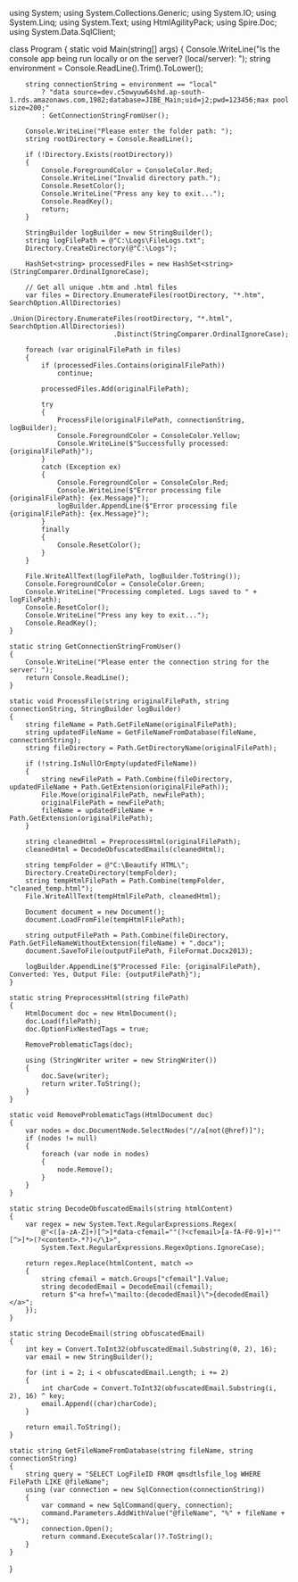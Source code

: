 using System;
using System.Collections.Generic;
using System.IO;
using System.Linq;
using System.Text;
using HtmlAgilityPack;
using Spire.Doc;
using System.Data.SqlClient;

class Program
{
    static void Main(string[] args)
    {
        Console.WriteLine("Is the console app being run locally or on the server? (local/server): ");
        string environment = Console.ReadLine().Trim().ToLower();

        string connectionString = environment == "local"
            ? "data source=dev.c5owyuw64shd.ap-south-1.rds.amazonaws.com,1982;database=JIBE_Main;uid=j2;pwd=123456;max pool size=200;"
            : GetConnectionStringFromUser();

        Console.WriteLine("Please enter the folder path: ");
        string rootDirectory = Console.ReadLine();

        if (!Directory.Exists(rootDirectory))
        {
            Console.ForegroundColor = ConsoleColor.Red;
            Console.WriteLine("Invalid directory path.");
            Console.ResetColor();
            Console.WriteLine("Press any key to exit...");
            Console.ReadKey();
            return;
        }

        StringBuilder logBuilder = new StringBuilder();
        string logFilePath = @"C:\Logs\FileLogs.txt";
        Directory.CreateDirectory(@"C:\Logs");

        HashSet<string> processedFiles = new HashSet<string>(StringComparer.OrdinalIgnoreCase);

        // Get all unique .htm and .html files
        var files = Directory.EnumerateFiles(rootDirectory, "*.htm", SearchOption.AllDirectories)
                              .Union(Directory.EnumerateFiles(rootDirectory, "*.html", SearchOption.AllDirectories))
                              .Distinct(StringComparer.OrdinalIgnoreCase);

        foreach (var originalFilePath in files)
        {
            if (processedFiles.Contains(originalFilePath))
                continue;

            processedFiles.Add(originalFilePath);

            try
            {
                ProcessFile(originalFilePath, connectionString, logBuilder);
                Console.ForegroundColor = ConsoleColor.Yellow;
                Console.WriteLine($"Successfully processed: {originalFilePath}");
            }
            catch (Exception ex)
            {
                Console.ForegroundColor = ConsoleColor.Red;
                Console.WriteLine($"Error processing file {originalFilePath}: {ex.Message}");
                logBuilder.AppendLine($"Error processing file {originalFilePath}: {ex.Message}");
            }
            finally
            {
                Console.ResetColor();
            }
        }

        File.WriteAllText(logFilePath, logBuilder.ToString());
        Console.ForegroundColor = ConsoleColor.Green;
        Console.WriteLine("Processing completed. Logs saved to " + logFilePath);
        Console.ResetColor();
        Console.WriteLine("Press any key to exit...");
        Console.ReadKey();
    }

    static string GetConnectionStringFromUser()
    {
        Console.WriteLine("Please enter the connection string for the server: ");
        return Console.ReadLine();
    }

    static void ProcessFile(string originalFilePath, string connectionString, StringBuilder logBuilder)
    {
        string fileName = Path.GetFileName(originalFilePath);
        string updatedFileName = GetFileNameFromDatabase(fileName, connectionString);
        string fileDirectory = Path.GetDirectoryName(originalFilePath);

        if (!string.IsNullOrEmpty(updatedFileName))
        {
            string newFilePath = Path.Combine(fileDirectory, updatedFileName + Path.GetExtension(originalFilePath));
            File.Move(originalFilePath, newFilePath);
            originalFilePath = newFilePath;
            fileName = updatedFileName + Path.GetExtension(originalFilePath);
        }

        string cleanedHtml = PreprocessHtml(originalFilePath);
        cleanedHtml = DecodeObfuscatedEmails(cleanedHtml);

        string tempFolder = @"C:\Beautify HTML\";
        Directory.CreateDirectory(tempFolder);
        string tempHtmlFilePath = Path.Combine(tempFolder, "cleaned_temp.html");
        File.WriteAllText(tempHtmlFilePath, cleanedHtml);

        Document document = new Document();
        document.LoadFromFile(tempHtmlFilePath);

        string outputFilePath = Path.Combine(fileDirectory, Path.GetFileNameWithoutExtension(fileName) + ".docx");
        document.SaveToFile(outputFilePath, FileFormat.Docx2013);

        logBuilder.AppendLine($"Processed File: {originalFilePath}, Converted: Yes, Output File: {outputFilePath}");
    }

    static string PreprocessHtml(string filePath)
    {
        HtmlDocument doc = new HtmlDocument();
        doc.Load(filePath);
        doc.OptionFixNestedTags = true;

        RemoveProblematicTags(doc);

        using (StringWriter writer = new StringWriter())
        {
            doc.Save(writer);
            return writer.ToString();
        }
    }

    static void RemoveProblematicTags(HtmlDocument doc)
    {
        var nodes = doc.DocumentNode.SelectNodes("//a[not(@href)]");
        if (nodes != null)
        {
            foreach (var node in nodes)
            {
                node.Remove();
            }
        }
    }

    static string DecodeObfuscatedEmails(string htmlContent)
    {
        var regex = new System.Text.RegularExpressions.Regex(
            @"<([a-zA-Z]+)[^>]*data-cfemail=""(?<cfemail>[a-fA-F0-9]+)""[^>]*>(?<content>.*?)</\1>",
            System.Text.RegularExpressions.RegexOptions.IgnoreCase);

        return regex.Replace(htmlContent, match =>
        {
            string cfemail = match.Groups["cfemail"].Value;
            string decodedEmail = DecodeEmail(cfemail);
            return $"<a href=\"mailto:{decodedEmail}\">{decodedEmail}</a>";
        });
    }

    static string DecodeEmail(string obfuscatedEmail)
    {
        int key = Convert.ToInt32(obfuscatedEmail.Substring(0, 2), 16);
        var email = new StringBuilder();

        for (int i = 2; i < obfuscatedEmail.Length; i += 2)
        {
            int charCode = Convert.ToInt32(obfuscatedEmail.Substring(i, 2), 16) ^ key;
            email.Append((char)charCode);
        }

        return email.ToString();
    }

    static string GetFileNameFromDatabase(string fileName, string connectionString)
    {
        string query = "SELECT LogFileID FROM qmsdtlsfile_log WHERE FilePath LIKE @fileName";
        using (var connection = new SqlConnection(connectionString))
        {
            var command = new SqlCommand(query, connection);
            command.Parameters.AddWithValue("@fileName", "%" + fileName + "%");
            connection.Open();
            return command.ExecuteScalar()?.ToString();
        }
    }
}